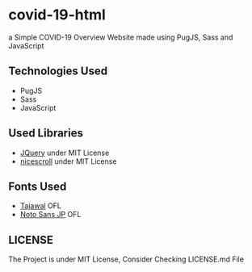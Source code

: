 
# covid-19-html
a Simple COVID-19 Overview Website made using PugJS, Sass and JavaScript

## Technologies Used
* PugJS
* Sass
* JavaScript

## Used Libraries
* [JQuery](https://jquery.com/) under MIT License
* [nicescroll](https://github.com/inuyaksa/jquery.nicescroll) under MIT License

## Fonts Used
* [Tajawal](https://fonts.google.com/specimen/Tajawal) OFL
* [Noto Sans JP](https://fonts.google.com/specimen/Noto+Sans+JP) OFL

## LICENSE
The Project is under MIT License, Consider Checking LICENSE.md File
